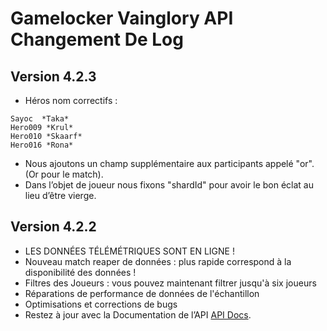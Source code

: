 # Gamelocker Vainglory API Changement De Log

## Version 4.2.3
- Héros nom correctifs :

```
Sayoc  *Taka*  
Hero009 *Krul*  
Hero010 *Skaarf*
Hero016 *Rona*
```

- Nous ajoutons un champ supplémentaire aux participants appelé "or". (Or pour le match).
- Dans l’objet de joueur nous fixons "shardId" pour avoir le bon éclat au lieu d’être vierge. 

## Version 4.2.2
- LES DONNÉES TÉLÉMÉTRIQUES SONT EN LIGNE !
- Nouveau match reaper de données : plus rapide correspond à la disponibilité des données !
- Filtres des Joueurs : vous pouvez maintenant filtrer jusqu'à six joueurs
- Réparations de performance de données de l'échantillon
- Optimisations et corrections de bugs
- Restez à jour avec la Documentation de l’API [API Docs](https://developer.vainglorygame.com/docs?). 
